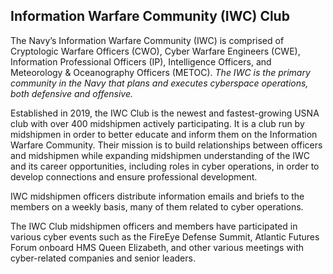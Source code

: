 ## Information Warfare Community (IWC) Club

The Navy’s Information Warfare Community (IWC) is comprised of
Cryptologic Warfare Officers (CWO), Cyber Warfare Engineers (CWE),
Information Professional Officers (IP), Intelligence Officers, and
Meteorology & Oceanography Officers (METOC). *The IWC is the primary
community in the Navy that plans and executes cyberspace operations,
both defensive and offensive.*

Established in 2019, the IWC Club is the newest and fastest-growing USNA
club with over 400 midshipmen actively participating. It is a club run
by midshipmen in order to better educate and inform them on the
Information Warfare Community. Their mission is to build relationships
between officers and midshipmen while expanding midshipmen
understanding of the IWC and its career opportunities, including roles
in cyber operations, in order to develop connections and ensure
professional development. 

IWC midshipmen officers distribute information emails and briefs to the
members on a weekly basis, many of them related to cyber operations. 

The IWC Club midshipmen officers and members have participated in
various cyber events such as the FireEye Defense Summit, Atlantic
Futures Forum onboard HMS Queen Elizabeth, and other various meetings
with cyber-related companies and senior leaders. 
